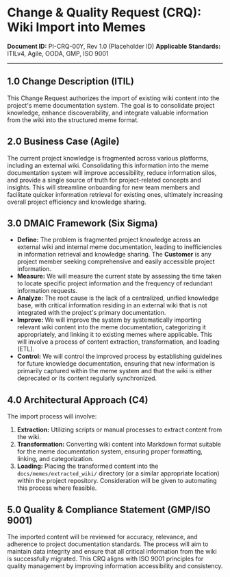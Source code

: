 # Change & Quality Request (CRQ): Wiki Import into Memes

**Document ID:** PI-CRQ-00Y, Rev 1.0 (Placeholder ID)
**Applicable Standards:** ITILv4, Agile, OODA, GMP, ISO 9001

---

## 1.0 Change Description (ITIL)

This Change Request authorizes the import of existing wiki content into the project's meme documentation system. The goal is to consolidate project knowledge, enhance discoverability, and integrate valuable information from the wiki into the structured meme format.

## 2.0 Business Case (Agile)

The current project knowledge is fragmented across various platforms, including an external wiki. Consolidating this information into the meme documentation system will improve accessibility, reduce information silos, and provide a single source of truth for project-related concepts and insights. This will streamline onboarding for new team members and facilitate quicker information retrieval for existing ones, ultimately increasing overall project efficiency and knowledge sharing.

## 3.0 DMAIC Framework (Six Sigma)

*   **Define:** The problem is fragmented project knowledge across an external wiki and internal meme documentation, leading to inefficiencies in information retrieval and knowledge sharing. The **Customer** is any project member seeking comprehensive and easily accessible project information.
*   **Measure:** We will measure the current state by assessing the time taken to locate specific project information and the frequency of redundant information requests.
*   **Analyze:** The root cause is the lack of a centralized, unified knowledge base, with critical information residing in an external wiki that is not integrated with the project's primary documentation.
*   **Improve:** We will improve the system by systematically importing relevant wiki content into the meme documentation, categorizing it appropriately, and linking it to existing memes where applicable. This will involve a process of content extraction, transformation, and loading (ETL).
*   **Control:** We will control the improved process by establishing guidelines for future knowledge documentation, ensuring that new information is primarily captured within the meme system and that the wiki is either deprecated or its content regularly synchronized.

## 4.0 Architectural Approach (C4)

The import process will involve:
1.  **Extraction:** Utilizing scripts or manual processes to extract content from the wiki.
2.  **Transformation:** Converting wiki content into Markdown format suitable for the meme documentation system, ensuring proper formatting, linking, and categorization.
3.  **Loading:** Placing the transformed content into the `docs/memes/extracted_wiki/` directory (or a similar appropriate location) within the project repository.
Consideration will be given to automating this process where feasible.

## 5.0 Quality & Compliance Statement (GMP/ISO 9001)

The imported content will be reviewed for accuracy, relevance, and adherence to project documentation standards. The process will aim to maintain data integrity and ensure that all critical information from the wiki is successfully migrated. This CRQ aligns with ISO 9001 principles for quality management by improving information accessibility and consistency.
